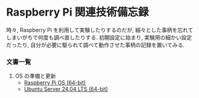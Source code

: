 # Raspberry Pi 関連技術備忘録

時々, Raspberry Pi を利用して実験したりするのだが, 細々とした事柄を忘れてしまいがちで何度も調べ直したりする. 
初期設定に始まり, 実験用の細かい設定だったり, 自分が必要に駆られて調べて動作させた事柄の記録を置いてみる. 

### 文書一覧
1. OS の準備と更新
   + [Raspberry Pi OS (64-bit)](./OS:RaspberryPiOS(64-bit).md)
   + [Ubuntu Server 24.04 LTS (64-bit)](./OS:UbuntuServer(64-bit).md)
